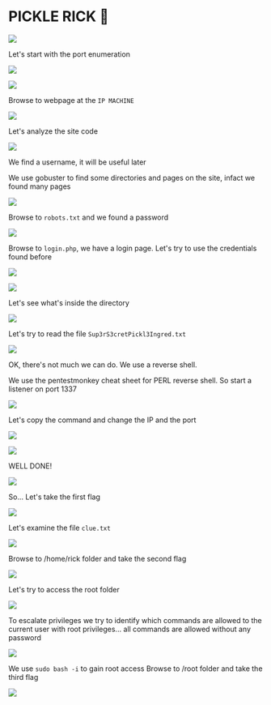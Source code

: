 # PICKLE RICK 🥒

![](screen/img.jpeg)

Let's start with the port enumeration

![](screen/scan.png)

![](screen/scanports.png)

Browse to webpage at the `IP MACHINE`

![](screen/site.png)

Let's analyze the site code

![](screen/controlusite.png)

We find a username, it will be useful later

We use gobuster to find some directories and pages on the site, infact we found many pages

![](screen/gobuster.png)

Browse to `robots.txt` and we found a password

![](screen/robots.png)

Browse to `login.php`, we have a login page. Let's try to use the credentials found before

![](screen/login.png)

![](screen/portal.png)

Let's see what's inside the directory

![](screen/ls.png)

Let's try to read the file `Sup3rS3cretPickl3Ingred.txt`

![](screen/cat.png)

OK, there's not much we can do.
We use a reverse shell.

We use the pentestmonkey cheat sheet for PERL reverse shell.
So start a listener on port 1337

![](screen/nc.png)

Let's copy the command and change the IP and the port

![](screen/reverseshell.png)

![](screen/reverseshellpanel.png)

WELL DONE!

![](screen/inside.png)

So... Let's take the first flag

![](screen/1flag.png)

Let's examine the file `clue.txt`

![](screen/clue.png)

Browse to /home/rick folder and take the second flag

![](screen/2flag.png)

Let's try to access the root folder

![](screen/cdroot.png)

To escalate privileges we try to identify which commands are allowed to the current user with root privileges... all commands are allowed without any password

![](screen/sudo-l.png)

We use `sudo bash -i` to gain root access
Browse to /root folder and take the third flag

![](screen/3flag.png)























